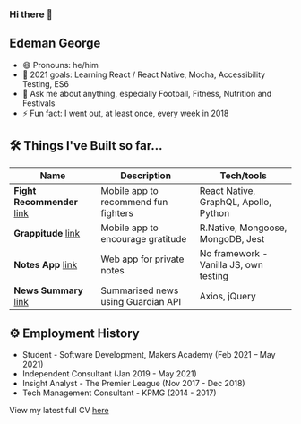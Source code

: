 ### Hi there 👋
## Edeman George

- 😄 Pronouns: he/him
- 🔭 2021 goals: Learning React / React Native, Mocha, Accessibility Testing, ES6
- 💬 Ask me about anything, especially Football, Fitness, Nutrition and Festivals
- ⚡ Fun fact: I went out, at least once, every week in 2018

## 🛠 Things I've Built so far...

| Name                         | Description                           | Tech/tools   
| ---------------------------- | ------------------------------------- | --------------------------------------
| **Fight Recommender** [link](https://github.com/eds-101/fight-recommender) | Mobile app to recommend fun fighters  | React Native, GraphQL, Apollo, Python
| **Grappitude**        [link](https://github.com/kasey-purvor/Grappitude) | Mobile app to encourage gratitude     | R.Native, Mongoose, MongoDB, Jest
| **Notes App**         [link](https://github.com/charlierdm/noteApp) | Web app for private notes             | No framework - Vanilla JS, own testing
| **News Summary**      [link](https://github.com/eds-101/news-summary-challenge) | Summarised news using Guardian API    | Axios, jQuery


## ⚙️ Employment History

- Student - Software Development, Makers Academy (Feb 2021 – May 2021)
- Independent Consultant (Jan 2019 - May 2021)
- Insight Analyst - The Premier League (Nov 2017 - Dec 2018)
- Tech Management Consultant - KPMG (2014 - 2017)

View my latest full CV [here](https://drive.google.com/file/d/178Hw02kwrW2_m-3mEZnRPFNIxEOXTXAn/view?usp=sharing) 
